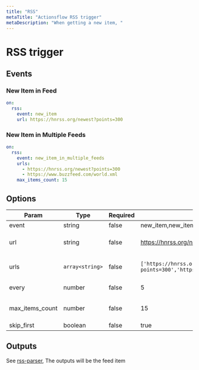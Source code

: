 ```yaml
---
title: "RSS"
metaTitle: "Actionsflow RSS trigger"
metaDescription: "When getting a new item, "
---
```


# RSS trigger

## Events

### New Item in Feed

```yaml
on:
  rss:
    event: new_item
    url: https://hnrss.org/newest?points=300
```

### New Item in Multiple Feeds

```yaml
on:
  rss:
    event: new_item_in_multiple_feeds
    urls:
      - https://hnrss.org/newest?points=300
      - https://www.buzzfeed.com/world.xml
    max_items_count: 15
```

## Options

| Param           | Type            | Required | Examples                                                                       | Description                                                                       | Default  |
| --------------- | --------------- | -------- | ------------------------------------------------------------------------------ | --------------------------------------------------------------------------------- | -------- |
| event           | string          | false    | new_item,new_item_in_multiple_feeds                                            | rss event type                                                                    | new_item |
| url             | string          | false    | <https://hnrss.org/newest?points=300>                                          | rss feed url,if `type` == "new_item", `url` param is required                     |          |
| urls            | `array<string>` | false    | `['https://hnrss.org/newest?points=300','https://www.buzzfeed.com/world.xml']` | rss feed urls,if `type` == "new_item_in_multiple_feeds", `urls` param is required |          |
| every           | number          | false    | 5                                                                              | rss fetch interval, unit: minutes                                                 | 5        |
| max_items_count | number          | false    | 15                                                                             | The feed items max length, default is none, it will response all feed items       |
| skip_first      | boolean         | false    | true                                                                           | If should skip first fetch items                                                  | false    |

## Outputs

See [rss-parser](https://github.com/rbren/rss-parser), The outputs will be the feed item
